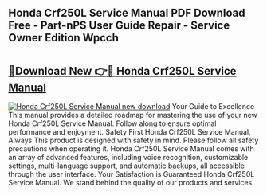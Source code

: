 ## Honda Crf250L Service Manual PDF Download Free - Part-nPS User Guide Repair - Service Owner Edition Wpcch

# <h2><a href="http://bc43686.oget.top/?id=Honda+Crf250L+Service+Manual">🔗Download New 👉🔴 Honda Crf250L Service Manual</a></h2>

[![Honda Crf250L Service Manual new download](https://i.imgur.com/5g1atiW.png)](http://bc43686.oget.top/?id=Honda+Crf250L+Service+Manual)
Your Guide to Excellence This manual provides a detailed roadmap for mastering the use of your new Honda Crf250L Service Manual. Follow along to ensure optimal performance and enjoyment. Safety First Honda Crf250L Service Manual, Always This product is designed with safety in mind. Please follow all safety precautions when operating it. Honda Crf250L Service Manual comes with an array of advanced features, including voice recognition, customizable settings, multi-language support, and automatic backups, all accessible through the user interface. Your Satisfaction is Guaranteed Honda Crf250L Service Manual. We stand behind the quality of our products and services.
